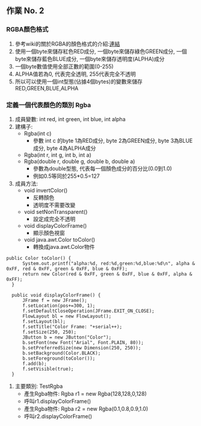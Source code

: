 ## 作業 No. 2

### RGBA顏色格式
1. 參考wiki的關於RGBA的顏色格式的介紹:[連結](https://zh.wikipedia.org/wiki/RGBA)
1. 使用一個byte來儲存紅色RED成分, 一個byte來儲存綠色GREEN成分,  一個byte來儲存藍色BLUE成分, 一個byte來儲存透明度(ALPHA)成分
1. 一個byte數值使用全部正數的範圍(0-255)
1. ALPHA值若為0, 代表完全透明, 255代表完全不透明
1. 所以可以使用一個int型態(佔據4個bytes)的變數來儲存RED,GREEN,BLUE,ALPHA

### 定義一個代表顏色的類別 Rgba
1. 成員變數: int red, int green, int blue, int alpha
1. 建構子: 
   - Rgba(int c) 
      - 參數 int c 的byte 1為RED成分, byte 2為GREEN成分, byte 3為BLUE成分, byte 4為ALPHA成分
   - Rgba(int r, int g, int b, int a)
   - Rgba(double r, double g, double b, double a) 
      - 參數為double型態, 代表每一個顏色成分的百分比(0.0到1.0)
      - 例如0.5等同於255*0.5=127
1. 成員方法:
   - void invertColor()
      - 反轉顏色
      - 透明度不需要改變
   - void setNonTransparent()
      - 設定成完全不透明
   - void displayColorFrame()
      - 顯示顏色視窗
   - void java.awt.Color toColor()
      - 轉換成java.awt.Color物件
  
  ```
  public Color toColor() {
		System.out.printf("alpha:%d, red:%d,green:%d,blue:%d\n", alpha & 0xFF, red & 0xFF, green & 0xFF, blue & 0xFF);
		return new Color(red & 0xFF, green & 0xFF, blue & 0xFF, alpha & 0xFF);
	}

	public void displayColorFrame() {
		JFrame f = new JFrame();
		f.setLocation(pos+=300, 1);
		f.setDefaultCloseOperation(JFrame.EXIT_ON_CLOSE);
		FlowLayout bl = new FlowLayout();
		f.setLayout(bl);
		f.setTitle("Color Frame: "+serial++);
		f.setSize(250, 250);
		JButton b = new JButton("Color");
		b.setFont(new Font("Arial", Font.PLAIN, 80));
		b.setPreferredSize(new Dimension(250, 250));
		b.setBackground(Color.BLACK);
		b.setForeground(toColor());
		f.add(b);
		f.setVisible(true);
	}
  ```
   
1. 主要類別: TestRgba
   - 產生Rgba物件: Rgba r1 = new Rgba(128,128,0,128)
   - 呼叫r1.displayColorFrame()
   - 產生Rgba物件: Rgba r2 = new Rgba(0.1,0.8,0.9,1.0)
   - 呼叫r2.displayColorFrame()
